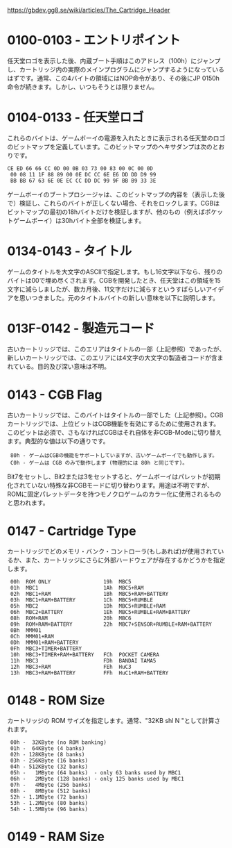 https://gbdev.gg8.se/wiki/articles/The_Cartridge_Header

# 0100-0103 - エントリポイント
任天堂ロゴを表示した後、内蔵ブート手順はこのアドレス（100h）にジャンプし、カートリッジ内の実際のメインプログラムにジャンプするようになっているはずです。通常、この4バイトの領域にはNOP命令があり、その後にJP 0150h命令が続きます。しかし、いつもそうとは限りません。

# 0104-0133 - 任天堂ロゴ
これらのバイトは、ゲームボーイの電源を入れたときに表示される任天堂のロゴのビットマップを定義しています。このビットマップのヘキサダンプは次のとおりです。

```
CE ED 66 66 CC 0D 00 0B 03 73 00 83 00 0C 00 0D
 00 08 11 1F 88 89 00 0E DC CC 6E E6 DD DD D9 99
 BB BB 67 63 6E 0E EC CC DD DC 99 9F BB B9 33 3E
```

ゲームボーイのブートプロシージャは、このビットマップの内容を（表示した後で）検証し、これらのバイトが正しくない場合、それをロックします。CGBはビットマップの最初の18hバイトだけを検証しますが、他のもの（例えばポケットゲームボーイ）は30hバイト全部を検証します。

# 0134-0143 - タイトル
ゲームのタイトルを大文字のASCIIで指定します。もし16文字以下なら、残りのバイトは00で埋め尽くされます。CGBを開発したとき、任天堂はこの領域を15文字に減らしましたが、数カ月後、11文字だけに減らすというすばらしいアイデアを思いつきました。元のタイトルバイトの新しい意味を以下に説明します。

# 013F-0142 - 製造元コード
古いカートリッジでは、このエリアはタイトルの一部（上記参照）であったが、新しいカートリッジでは、このエリアには4文字の大文字の製造者コードが含まれている。目的及び深い意味は不明。

# 0143 - CGB Flag
古いカートリッジでは、このバイトはタイトルの一部でした（上記参照）。CGBカートリッジでは、上位ビットはCGB機能を有効にするために使用されます。このビットは必須で、さもなければCGBはそれ自体を非CGB-Modeに切り替えます。典型的な値は以下の通りです。

```
 80h - ゲームはCGBの機能をサポートしていますが、古いゲームボーイでも動作します。
 C0h - ゲームは CGB のみで動作します (物理的には 80h と同じです)。
```

Bit7をセットし、Bit2または3をセットすると、ゲームボーイはパレットが初期化されていない特殊な非CGBモードに切り替わります。用途は不明ですが、ROMに固定パレットデータを持つモノクロゲームのカラー化に使用されるものと思われます。


# 0147 - Cartridge Type
カートリッジでどのメモリ・バンク・コントローラ(もしあれば)が使用されているか、また、カートリッジにさらに外部ハードウェアが存在するかどうかを指定します。

```
 00h  ROM ONLY                 19h  MBC5
 01h  MBC1                     1Ah  MBC5+RAM
 02h  MBC1+RAM                 1Bh  MBC5+RAM+BATTERY
 03h  MBC1+RAM+BATTERY         1Ch  MBC5+RUMBLE
 05h  MBC2                     1Dh  MBC5+RUMBLE+RAM
 06h  MBC2+BATTERY             1Eh  MBC5+RUMBLE+RAM+BATTERY
 08h  ROM+RAM                  20h  MBC6
 09h  ROM+RAM+BATTERY          22h  MBC7+SENSOR+RUMBLE+RAM+BATTERY
 0Bh  MMM01
 0Ch  MMM01+RAM
 0Dh  MMM01+RAM+BATTERY
 0Fh  MBC3+TIMER+BATTERY
 10h  MBC3+TIMER+RAM+BATTERY   FCh  POCKET CAMERA
 11h  MBC3                     FDh  BANDAI TAMA5
 12h  MBC3+RAM                 FEh  HuC3
 13h  MBC3+RAM+BATTERY         FFh  HuC1+RAM+BATTERY
```

# 0148 - ROM Size
カートリッジの ROM サイズを指定します。通常、"32KB shl N "として計算されます。

```
 00h -  32KByte (no ROM banking)
 01h -  64KByte (4 banks)
 02h - 128KByte (8 banks)
 03h - 256KByte (16 banks)
 04h - 512KByte (32 banks)
 05h -   1MByte (64 banks)  - only 63 banks used by MBC1
 06h -   2MByte (128 banks) - only 125 banks used by MBC1
 07h -   4MByte (256 banks)
 08h -   8MByte (512 banks)
 52h - 1.1MByte (72 banks)
 53h - 1.2MByte (80 banks)
 54h - 1.5MByte (96 banks)
```

# 0149 - RAM Size
